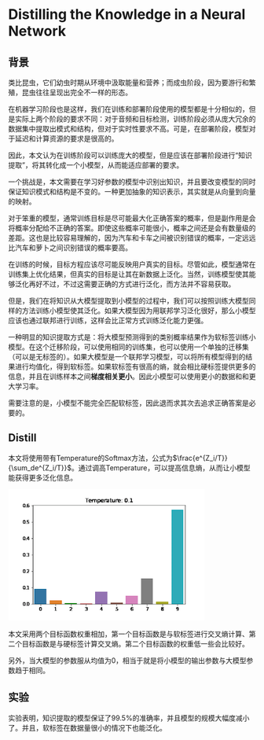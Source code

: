 # Distilling the Knowledge in a Neural Network

## 背景

类比昆虫，它们幼虫时期从环境中汲取能量和营养；而成虫阶段，因为要游行和繁殖，昆虫往往呈现出完全不一样的形态。

在机器学习阶段也是这样，我们在训练和部署阶段使用的模型都是十分相似的，但是实际上两个阶段的要求不同：对于音频和目标检测，训练阶段必须从庞大冗余的数据集中提取出模式和结构，但对于实时性要求不高。可是，在部署阶段，模型对于延迟和计算资源的要求是很高的。

因此，本文认为在训练阶段可以训练庞大的模型，但是应该在部署阶段进行“知识提取”，将其转化成一个小模型，从而能适应部署的要求。

一个挑战是，本文需要在学习好参数的模型中识别出知识，并且要改变模型的同时保证知识模式和结构是不变的。一种更加抽象的知识表示，其实就是从向量到向量的映射。

对于笨重的模型，通常训练目标是尽可能最大化正确答案的概率，但是副作用是会将概率分配给不正确的答案。即使这些概率可能很小，概率之间还是会有数量级的差距。这也是比较容易理解的，因为汽车和卡车之间被识别错误的概率，一定远远比汽车和萝卜之间识别错误的概率要高。

在训练的时候，目标方程应该尽可能反映用户真实的目标。尽管如此，模型通常在训练集上优化结果，但真实的目标是让其在新数据上泛化。当然，训练模型使其能够泛化再好不过，不过这需要正确的方式进行泛化，而方法并不容易获取。

但是，我们在将知识从大模型提取到小模型的过程中，我们可以按照训练大模型同样的方法训练小模型使其泛化。如果大模型因为用联邦学习泛化很好，那么小模型应该也通过联邦进行训练，这样会比正常方式训练泛化能力更强。

一种明显的知识提取方式是：将大模型预测得到的类别概率结果作为软标签训练小模型。在这个迁移阶段，可以使用相同的训练集，也可以使用一个单独的迁移集（可以是无标签的）。如果大模型是一个联邦学习模型，可以将所有模型得到的结果进行均值化，得到软标签。如果软标签有很高的熵，就会相比硬标签提供更多的信息，并且在训练样本之间**梯度相关更小**。因此小模型可以使用更小的数据和和更大学习率。

需要注意的是，小模型不能完全匹配软标签，因此退而求其次去追求正确答案是必要的。

## Distill

本文将使用带有Temperature的Softmax方法，公式为$\frac{e^{Z_i/T}}{\sum_de^{Z_i/T}}$。通过调高Temperature，可以提高信息熵，从而让小模型能获得更多泛化信息。

![Temperature Softmax](./fig/Temperature%20Softmax.gif)

本文采用两个目标函数权重相加，第一个目标函数是与软标签进行交叉熵计算、第二个目标函数是与硬标签计算交叉熵。第二个目标函数的权重低一些会比较好。

另外，当大模型的参数服从均值为0，相当于就是将小模型的输出参数与大模型参数趋于相同。

## 实验

实验表明，知识提取的模型保证了99.5%的准确率，并且模型的规模大幅度减小了。并且，软标签在数据量很小的情况下也能泛化。
